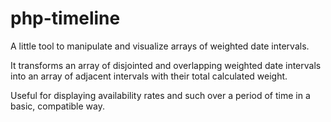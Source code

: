 # php-timeline

A little tool to manipulate and visualize arrays of weighted date intervals.

It transforms an array of disjointed and overlapping weighted date intervals
into an array of adjacent intervals with their total calculated weight.

Useful for displaying availability rates and such over a period of time in a basic, compatible way.
